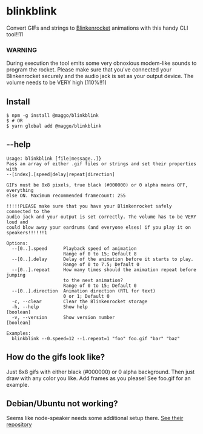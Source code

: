 # <blink>blinkblink</blink>

Convert GIFs and strings to [Blinkenrocket](http://blinkenrocket.de) animations with this handy CLI tool!!11

### WARNING

During execution the tool emits some very obnoxious modem-like sounds to program the rocket. Please make sure that you've connected your Blinkenrocket securely and the audio jack is set as your output device. The volume needs to be VERY high (110%!!1)

## Install

```
$ npm -g install @maggo/blinkblink
$ # OR
$ yarn global add @maggo/blinkblink
```

## --help

```
Usage: blinkblink [file|message..]}
Pass an array of either .gif files or strings and set their properties with
--[index].[speed|delay|repeat|direction]

GIFs must be 8x8 pixels, true black (#000000) or 0 alpha means OFF, everything
else ON. Maximum recommended framecount: 255

!!!!!PLEASE make sure that you have your Blinkenrocket safely connected to the
audio jack and your output is set correctly. The volume has to be VERY loud and
could blow away your eardrums (and everyone elses) if you play it on
speakers!!!!!!1

Options:
  --[0..].speed      Playback speed of animation
                     Range of 0 to 15; Default 8
  --[0..].delay      Delay of the animation before it starts to play.
                     Range of 0 to 7.5; Default 0
  --[0..].repeat     How many times should the animation repeat before jumping
                     to the next animation?
                     Range of 0 to 15; Default 0
  --[0..].direction  Animation direction (RTL for text)
                     0 or 1; Default 0
  -c, --clear        Clear the Blinkenrocket storage
  -h, --help         Show help                                         [boolean]
  -v, --version      Show version number                               [boolean]

Examples:
  blinkblink --0.speed=12 --1.repeat=1 "foo" foo.gif "bar" "baz"
```

## How do the gifs look like?

Just 8x8 gifs with either black (#000000) or 0 alpha background. Then just draw with any color you like. Add frames as you please! See foo.gif for an example.

## Debian/Ubuntu not working?

Seems like node-speaker needs some additional setup there. [See their repository](https://github.com/TooTallNate/node-speaker)
